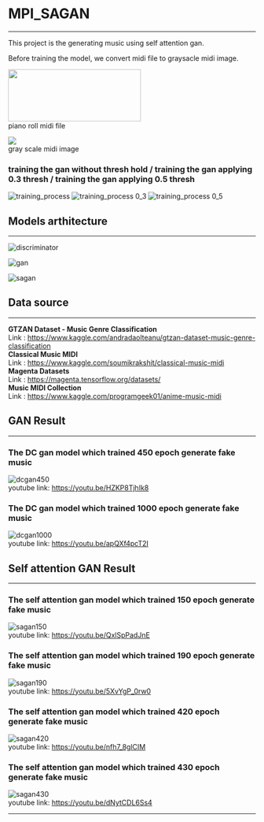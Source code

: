 # MPI_SAGAN
____
This project is the generating music using self attention gan.

Before training the model, we convert midi file to graysacle midi image.

<img src='./piano_roll.png' height="106" width="270"><br>
piano roll midi file <br>

<img src='./midi_img/alb_esp6_Piano_1.png'><br>
gray scale midi image<br> 

### training the gan without thresh hold / training the gan applying 0.3 thresh / training the gan applying 0.5 thresh
![training_process ](./training_process_gif.gif) ![training_process 0_3](./training_process_gif_thresh_0_3.gif) ![training_process 0_5](./training_process_gif_thresh_0_5.gif) <br>

## Models arthitecture
___

![discriminator ](./discriminator.JPG) <br>

![gan ](./gan_model_arhitecture.JPG) <br>

![sagan ](./self_attention_gan_model_arhitecture.JPG) <br>

## Data source
___
<strong> GTZAN Dataset - Music Genre Classification</strong> <br>
Link : https://www.kaggle.com/andradaolteanu/gtzan-dataset-music-genre-classification <br>
<strong> Classical Music MIDI</strong> <br>
Link : https://www.kaggle.com/soumikrakshit/classical-music-midi <br>
<strong> Magenta Datasets </strong> <br>
Link : https://magenta.tensorflow.org/datasets/ <br>
<strong> Music MIDI Collection</strong> <br>
Link : https://www.kaggle.com/programgeek01/anime-music-midi

## GAN Result
___

### The DC gan model which trained 450 epoch generate fake music
![dcgan450](./vanilagan450.gif) <br>
youtube link: https://youtu.be/HZKP8TjhIk8

### The DC gan model which trained 1000 epoch generate fake music
![dcgan1000](./valinagan1000.gif) <br>
youtube link: https://youtu.be/apQXf4pcT2I

## Self attention GAN Result
___
### The self attention gan model which trained 150 epoch generate fake music
![sagan150](./sa150_0.gif) <br>
youtube link: https://youtu.be/QxlSpPadJnE

### The self attention gan model which trained 190 epoch generate fake music
![sagan190](./test190_0.gif) <br>
youtube link: https://youtu.be/5XvYgP_0rw0

### The self attention gan model which trained 420 epoch generate fake music
![sagan420](./test420_0.gif) <br>
youtube link: https://youtu.be/nfh7_8glCIM

### The self attention gan model which trained 430 epoch generate fake music
![sagan430](./test430_0.gif) <br>
youtube link: https://youtu.be/dNytCDL6Ss4
___
